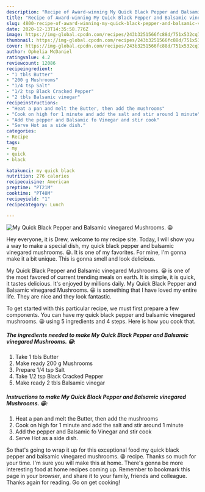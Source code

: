 ```yaml
---
description: "Recipe of Award-winning My Quick Black Pepper and Balsamic vinegared Mushrooms. 😀"
title: "Recipe of Award-winning My Quick Black Pepper and Balsamic vinegared Mushrooms. 😀"
slug: 4800-recipe-of-award-winning-my-quick-black-pepper-and-balsamic-vinegared-mushrooms
date: 2020-12-13T14:35:58.776Z
image: https://img-global.cpcdn.com/recipes/243b3251566fc88d/751x532cq70/my-quick-black-pepper-and-balsamic-vinegared-mushrooms-😀-recipe-main-photo.jpg
thumbnail: https://img-global.cpcdn.com/recipes/243b3251566fc88d/751x532cq70/my-quick-black-pepper-and-balsamic-vinegared-mushrooms-😀-recipe-main-photo.jpg
cover: https://img-global.cpcdn.com/recipes/243b3251566fc88d/751x532cq70/my-quick-black-pepper-and-balsamic-vinegared-mushrooms-😀-recipe-main-photo.jpg
author: Ophelia McDaniel
ratingvalue: 4.2
reviewcount: 12086
recipeingredient:
- "1 tbls Butter"
- "200 g Mushrooms"
- "1/4 tsp Salt"
- "1/2 tsp Black Cracked Pepper"
- "2 tbls Balsamic vinegar"
recipeinstructions:
- "Heat a pan and melt the Butter, then add the mushrooms"
- "Cook on high for 1 minute and add the salt and stir around 1 minute"
- "Add the pepper and Balsamic fo Vinegar and stir cook"
- "Serve Hot as a side dish."
categories:
- Recipe
tags:
- my
- quick
- black

katakunci: my quick black 
nutrition: 276 calories
recipecuisine: American
preptime: "PT21M"
cooktime: "PT48M"
recipeyield: "1"
recipecategory: Lunch

---
```



![My Quick Black Pepper and Balsamic vinegared Mushrooms. 😀](https://img-global.cpcdn.com/recipes/243b3251566fc88d/751x532cq70/my-quick-black-pepper-and-balsamic-vinegared-mushrooms-😀-recipe-main-photo.jpg)

Hey everyone, it is Drew, welcome to my recipe site. Today, I will show you a way to make a special dish, my quick black pepper and balsamic vinegared mushrooms. 😀. It is one of my favorites. For mine, I'm gonna make it a bit unique. This is gonna smell and look delicious.



My Quick Black Pepper and Balsamic vinegared Mushrooms. 😀 is one of the most favored of current trending meals on earth. It is simple, it is quick, it tastes delicious. It's enjoyed by millions daily. My Quick Black Pepper and Balsamic vinegared Mushrooms. 😀 is something that I have loved my entire life. They are nice and they look fantastic.


To get started with this particular recipe, we must first prepare a few components. You can have my quick black pepper and balsamic vinegared mushrooms. 😀 using 5 ingredients and 4 steps. Here is how you cook that.

<!--inarticleads1-->

##### The ingredients needed to make My Quick Black Pepper and Balsamic vinegared Mushrooms. 😀:

1. Take 1 tbls Butter
1. Make ready 200 g Mushrooms
1. Prepare 1/4 tsp Salt
1. Take 1/2 tsp Black Cracked Pepper
1. Make ready 2 tbls Balsamic vinegar




<!--inarticleads2-->

##### Instructions to make My Quick Black Pepper and Balsamic vinegared Mushrooms. 😀:

1. Heat a pan and melt the Butter, then add the mushrooms
1. Cook on high for 1 minute and add the salt and stir around 1 minute
1. Add the pepper and Balsamic fo Vinegar and stir cook
1. Serve Hot as a side dish.




So that's going to wrap it up for this exceptional food my quick black pepper and balsamic vinegared mushrooms. 😀 recipe. Thanks so much for your time. I'm sure you will make this at home. There's gonna be more interesting food at home recipes coming up. Remember to bookmark this page in your browser, and share it to your family, friends and colleague. Thanks again for reading. Go on get cooking!
